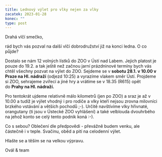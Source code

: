 ```yaml
---
title: Lednový výlet pro vlky nejen za vlky
zacatek: 2023-01-28
konec: ""
type: post
---
```

Drahá vlčí smečko,

rád bych vás pozval na další vlčí dobrodružství již na konci ledna. O co půjde?

Dostalo se nám 12 volných lístků do ZOO v Ústí nad Labem. Jejich platost je pouze do 19.2. a tak ještě než začnou jarní prázdninové termíny bych vás chtěl všechny pozvat na výlet do ZOO. Sejdeme se v **sobotu 28.1. v 10.00 v Praze na Hl. nádraží** (odjezd 10:25) a vyrazíme vlakem směr Ústí. Projdeme si ZOO, sehrajeme zvířecí a jiné hry a vrátíme se v 18.35 (R615) opět do **Prahy na Hl. nádraží.**

Pro tentokrát ujdeme relativně málo kilometrů (jen po ZOO) a sraz je až v 10.00 a tudíž je výlet vhodný i pro rodiče a vlky kteří nejsou zrovna milovníci brzkého vstávání a větších pochodů ;-). Určitě navštívíme vlky hřivnaté, orangutany (ti jsou v Ústecké ZOO vyhlášení) a také velblouda dvouhrbého na jehož konto se celý tento podnik koná :-).

Co s sebou? Oblečení dle předpovědi - převážně budem venku, ale částečně i v teple. Svačinu, oběd a pití na celodenní výlet.

Hlašte se a těším se na velkou výpravu.

Ovál & team